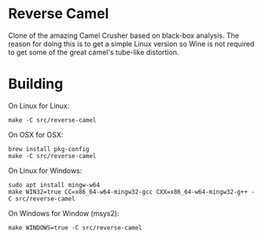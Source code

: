 # Reverse Camel

Clone of the amazing Camel Crusher based on black-box analysis. The reason for doing this is to get a simple Linux version so Wine is not required to get some of the great camel's tube-like distortion.

# Building

On Linux for Linux:

    make -C src/reverse-camel

On OSX for OSX:

    brew install pkg-config
    make -C src/reverse-camel

On Linux for Windows:

    sudo apt install mingw-w64
    make WIN32=true CC=x86_64-w64-mingw32-gcc CXX=x86_64-w64-mingw32-g++ -C src/reverse-camel

On Windows for Window (msys2):

    make WINDOWS=true -C src/reverse-camel
